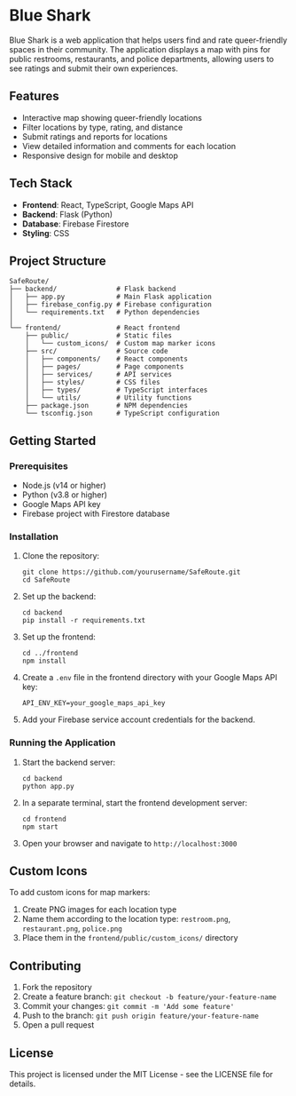 # Blue Shark

Blue Shark is a web application that helps users find and rate queer-friendly spaces in their community. The application displays a map with pins for public restrooms, restaurants, and police departments, allowing users to see ratings and submit their own experiences.

## Features

- Interactive map showing queer-friendly locations
- Filter locations by type, rating, and distance
- Submit ratings and reports for locations
- View detailed information and comments for each location
- Responsive design for mobile and desktop

## Tech Stack

- **Frontend**: React, TypeScript, Google Maps API
- **Backend**: Flask (Python)
- **Database**: Firebase Firestore
- **Styling**: CSS

## Project Structure

```
SafeRoute/
├── backend/               # Flask backend
│   ├── app.py             # Main Flask application
│   ├── firebase_config.py # Firebase configuration
│   └── requirements.txt   # Python dependencies
│
└── frontend/              # React frontend
    ├── public/            # Static files
    │   └── custom_icons/  # Custom map marker icons
    ├── src/               # Source code
    │   ├── components/    # React components
    │   ├── pages/         # Page components
    │   ├── services/      # API services
    │   ├── styles/        # CSS files
    │   ├── types/         # TypeScript interfaces
    │   └── utils/         # Utility functions
    ├── package.json       # NPM dependencies
    └── tsconfig.json      # TypeScript configuration
```

## Getting Started

### Prerequisites

- Node.js (v14 or higher)
- Python (v3.8 or higher)
- Google Maps API key
- Firebase project with Firestore database

### Installation

1. Clone the repository:
   ```
   git clone https://github.com/yourusername/SafeRoute.git
   cd SafeRoute
   ```

2. Set up the backend:
   ```
   cd backend
   pip install -r requirements.txt
   ```

3. Set up the frontend:
   ```
   cd ../frontend
   npm install
   ```

4. Create a `.env` file in the frontend directory with your Google Maps API key:
   ```
   API_ENV_KEY=your_google_maps_api_key
   ```

5. Add your Firebase service account credentials for the backend.

### Running the Application

1. Start the backend server:
   ```
   cd backend
   python app.py
   ```

2. In a separate terminal, start the frontend development server:
   ```
   cd frontend
   npm start
   ```

3. Open your browser and navigate to `http://localhost:3000`

## Custom Icons

To add custom icons for map markers:

1. Create PNG images for each location type
2. Name them according to the location type: `restroom.png`, `restaurant.png`, `police.png`
3. Place them in the `frontend/public/custom_icons/` directory

## Contributing

1. Fork the repository
2. Create a feature branch: `git checkout -b feature/your-feature-name`
3. Commit your changes: `git commit -m 'Add some feature'`
4. Push to the branch: `git push origin feature/your-feature-name`
5. Open a pull request

## License

This project is licensed under the MIT License - see the LICENSE file for details.
